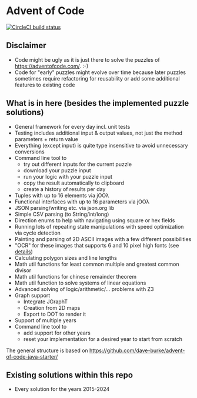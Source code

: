 # Advent of Code
[![CircleCI build status](https://circleci.com/gh/Torben2000/adventofcode-java.svg?style=shield)](https://circleci.com/gh/Torben2000/adventofcode-java)

## Disclaimer
- Code might be ugly as it is just there to solve the puzzles of https://adventofcode.com/. :-)
- Code for "early" puzzles might evolve over time because later puzzles sometimes require refactoring for reusability or
  add some additional features to existing code

## What is in here (besides the implemented puzzle solutions)
- General framework for every day incl. unit tests
- Testing includes additional input & output values, not just the method parameters + return value
- Everything (except input) is quite type insensitive to avoid unnecessary conversions
- Command line tool to 
    - try out different inputs for the current puzzle
    - download your puzzle input
    - run your logic with your puzzle input
    - copy the result automatically to clipboard
    - create a history of results per day
- Tuples with up to 16 elements via jOOλ
- Functional interfaces with up to 16 parameters via jOOλ
- JSON parsing/writing etc. via json.org lib
- Simple CSV parsing (to String/int/long)
- Direction enums to help with navigating using square or hex fields
- Running lots of repeating state manipulations with speed optimization via cycle detection
- Painting and parsing of 2D ASCII images with a few different possibilities
- "OCR" for these images that supports 6 and 10 pixel high fonts (see [details](src/main/resources/ocr/README.md))
- Calculating polygon sizes and line lengths
- Math util functions for least common multiple and greatest common divisor
- Math util functions for chinese remainder theorem
- Math util function to solve systems of linear equations
- Advanced solving of logic/arithmetic/... problems with Z3
- Graph support
    - Integrate JGraphT
    - Creation from 2D maps
    - Export to DOT to render it
- Support of multiple years
- Command line tool to
    - add support for other years
    - reset your implementation for a desired year to start from scratch

The general structure is based on https://github.com/dave-burke/advent-of-code-java-starter/

## Existing solutions within this repo
- Every solution for the years 2015-2024
